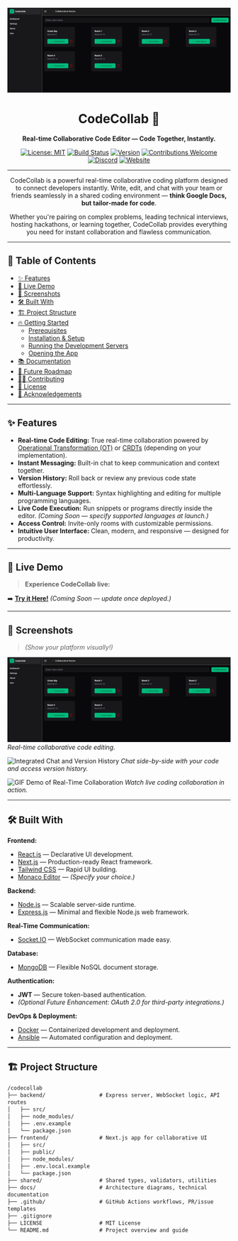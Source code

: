 <div align="center">
  <br />
  <a href="[LINK_TO_LIVE_DEMO]" target="_blank">
    <img src="/Screenshot 2025-04-28 035225.png" alt="CodeCollab Project Banner" />
  </a>
  <br />

# CodeCollab 🚀

**Real-time Collaborative Code Editor — Code Together, Instantly.**

[![License: MIT](https://img.shields.io/badge/License-MIT-yellow.svg)](https://opensource.org/licenses/MIT)
[![Build Status](https://img.shields.io/badge/build-passing-brightgreen)](https://github.com/[YOUR_USERNAME]/codecollab/actions)
[![Version](https://img.shields.io/badge/version-1.0.0-blue)](https://github.com/[YOUR_USERNAME]/codecollab/releases)
[![Contributions Welcome](https://img.shields.io/badge/contributions-welcome-orange.svg?style=flat-square)](CONTRIBUTING.md)
[![Discord](https://img.shields.io/discord/YOUR_DISCORD_ID?label=discord&logo=discord&color=blue)](YOUR_DISCORD_INVITE_LINK)
[![Website](https://img.shields.io/badge/website-codecollab.app-blue)](https://codecollab.app)




---

CodeCollab is a powerful real-time collaborative coding platform designed to connect developers instantly. Write, edit, and chat with your team or friends seamlessly in a shared coding environment — **think Google Docs, but tailor-made for code**.

Whether you're pairing on complex problems, leading technical interviews, hosting hackathons, or learning together, CodeCollab provides everything you need for instant collaboration and flawless communication.

</div>

---

## 📑 Table of Contents


- [✨ Features](#-features)
- [🚀 Live Demo](#-live-demo)
- [📸 Screenshots](#-screenshots)
- [🛠️ Built With](#-built-with)
- [🏗️ Project Structure](#-project-structure)
- [🔥 Getting Started](#-getting-started)
  - [Prerequisites](#prerequisites)
  - [Installation & Setup](#installation--setup)
  - [Running the Development Servers](#running-the-development-servers)
  - [Opening the App](#opening-the-app)
- [📚 Documentation](#-documentation)
- [🧠 Future Roadmap](#-future-roadmap)
- [🧑‍💻 Contributing](#-contributing)
- [📄 License](#-license)
- [🙏 Acknowledgements](#-acknowledgements)

---

## ✨ Features

- **Real-time Code Editing:** True real-time collaboration powered by [Operational Transformation (OT)](https://en.wikipedia.org/wiki/Operational_transformation) or [CRDTs](https://en.wikipedia.org/wiki/Conflict-free_replicated_data_type) (depending on your implementation).
- **Instant Messaging:** Built-in chat to keep communication and context together.
- **Version History:** Roll back or review any previous code state effortlessly.
- **Multi-Language Support:** Syntax highlighting and editing for multiple programming languages.
- **Live Code Execution:** Run snippets or programs directly inside the editor. *(Coming Soon — specify supported languages at launch.)*
- **Access Control:** Invite-only rooms with customizable permissions.
- **Intuitive User Interface:** Clean, modern, and responsive — designed for productivity.

---

## 🚀 Live Demo

> **Experience CodeCollab live:**

➡️ [**Try it Here!**]([LINK_TO_LIVE_DEMO]) *(Coming Soon — update once deployed.)*

---

## 📸 Screenshots

> *(Show your platform visually!)*

![Collaborative Editing Interface](https://github.com/Woun-dex/CodeCollab/blob/b7176bbbb9199d0568982329640d1f9979a3b2f3/Screenshot%202025-04-28%20035225.png)
*Real-time collaborative code editing.*

![Integrated Chat and Version History]()
*Chat side-by-side with your code and access version history.*

![GIF Demo of Real-Time Collaboration]([LINK_TO_GIF_DEMO])
*Watch live coding collaboration in action.*

---

## 🛠️ Built With

**Frontend:**
- [React.js](https://reactjs.org/) — Declarative UI development.
- [Next.js](https://nextjs.org/) — Production-ready React framework.
- [Tailwind CSS](https://tailwindcss.com/) — Rapid UI building.
-  [Monaco Editor](https://microsoft.github.io/monaco-editor/) — *(Specify your choice.)*

**Backend:**
- [Node.js](https://nodejs.org/) — Scalable server-side runtime.
- [Express.js](https://expressjs.com/) — Minimal and flexible Node.js web framework.

**Real-Time Communication:**
- [Socket.IO](https://socket.io/) — WebSocket communication made easy.

**Database:**
- [MongoDB](https://www.mongodb.com/) — Flexible NoSQL document storage.

**Authentication:**
- **JWT** — Secure token-based authentication.
- *(Optional Future Enhancement: OAuth 2.0 for third-party integrations.)*

**DevOps & Deployment:**
- [Docker](https://www.docker.com/) — Containerized development and deployment.
- [Ansible](https://www.ansible.com/) — Automated configuration and deployment.

---

## 🏗️ Project Structure

```text
/codecollab
├── backend/                 # Express server, WebSocket logic, API routes
│   ├── src/
│   ├── node_modules/
│   ├── .env.example
│   └── package.json
├── frontend/                # Next.js app for collaborative UI
│   ├── src/
│   ├── public/
│   ├── node_modules/
│   ├── .env.local.example
│   └── package.json
├── shared/                  # Shared types, validators, utilities
├── docs/                    # Architecture diagrams, technical documentation
├── .github/                 # GitHub Actions workflows, PR/issue templates
├── .gitignore
├── LICENSE                  # MIT License
└── README.md                # Project overview and guide